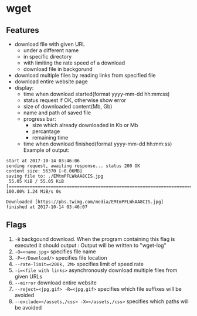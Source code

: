 # wget

## Features
- download file with given URL
  - under a different name
  - in specific directory
  - with limiting the rate speed of a download
  - download file in backgorund
- download multiple files by reading links from specified file
- download entire website page
- display:
  - time when download started(format yyyy-mm-dd hh:mm:ss)
  - status request if OK, otherwise show error
  - size of downloaded content(Mb, Gb)
  - name and path of saved file
  - progress bar:
    - size which already downloaded in Kb or Mb
    - percantage
    - remaining time
  - time when download finished(format yyyy-mm-dd hh:mm:ss)
Example of output:
```console
start at 2017-10-14 03:46:06
sending request, awaiting response... status 200 OK
content size: 56370 [~0.06MB]
saving file to: ./EMtmPFLWkAA8CIS.jpg
 55.05 KiB / 55.05 KiB [================================================================================================================] 100.00% 1.24 MiB/s 0s

Downloaded [https://pbs.twimg.com/media/EMtmPFLWkAA8CIS.jpg]
finished at 2017-10-14 03:46:07
```
## Flags
1. `-B` backgound download. When the program containing this flag is executed it should output : Output will be written to "wget-log"
2. `-O=<name.jpg>` specifies file name
3. `-P=</Download/>` specifies file location
4. `--rate-limit=<200k, 2M>` specifies limit of speed rate
5. `-i=<file with links>` asynchronously download multiple files from given URLs
6. `--mirror` download entire website
  1. `--reject=<jpg,gif> -R=<jpg,gif>` specifies which file suffixes will be avoided
  2. `--exclude=</assets,/css> -X=</assets,/css>` specifies which paths will be avoided
